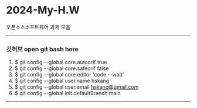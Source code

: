 # 2024-My-H.W
오픈소스소프트웨어 과제 모음


--------------------------------------------------------------------------------
### 깃허브 open git bash here 

1. $ git config --global core.autocrlf true
2. $ git config --global core.safecrlf false
3. $ git config --global core.editor 'code --wait'
4. $ git config --global user.name hskang
5. $ git config --global user.email hskang@gmail.com
6. $ git config --global init.defaultBranch main

--------------------------------------------------------------------------------

